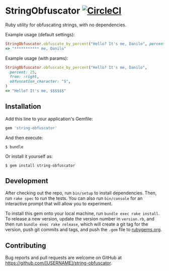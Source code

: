 # StringObfuscator [![CircleCI](https://circleci.com/gh/wealthsimple/string-obfuscator.svg?style=svg)](https://circleci.com/gh/wealthsimple/string-obfuscator)

Ruby utility for obfuscating strings, with no dependencies.

Example usage (default settings):

```ruby
StringObfuscator.obfuscate_by_percent("Hello? It's me, Danilo", percent: 50)
=> "*********** me, Danilo"
```

Example usage (with params):

```ruby
StringObfuscator.obfuscate_by_percent("Hello? It's me, Danilo",
  percent: 25,
  from: :right,
  obfuscation_character: "$",
)
=> "Hello? It's me, $$$$$$"
```

## Installation

Add this line to your application's Gemfile:

```ruby
gem 'string-obfuscator'
```

And then execute:

    $ bundle

Or install it yourself as:

    $ gem install string-obfuscator

## Development

After checking out the repo, run `bin/setup` to install dependencies. Then, run `rake spec` to run the tests. You can also run `bin/console` for an interactive prompt that will allow you to experiment.

To install this gem onto your local machine, run `bundle exec rake install`. To release a new version, update the version number in `version.rb`, and then run `bundle exec rake release`, which will create a git tag for the version, push git commits and tags, and push the `.gem` file to [rubygems.org](https://rubygems.org).

## Contributing

Bug reports and pull requests are welcome on GitHub at https://github.com/[USERNAME]/string-obfuscator.
